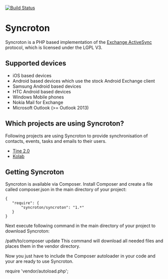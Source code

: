 [![Build Status](https://travis-ci.com/tine20/syncroton.svg?branch=master)](https://travis-ci.com/tine20/syncroton)

# Syncroton

Syncroton is a PHP based implementation of the [Exchange ActiveSync](http://en.wikipedia.org/wiki/Exchange_ActiveSync) protocol, which is licensed under the LGPL V3.

## Supported devices
* iOS based devices
* Android based devices which use the stock Android Exchange client
* Samsung Android based devices
* HTC Android based devices
* Windows Mobile phones
* Nokia Mail for Exchange
* Microsoft Outlook (>= Outlook 2013)

## Which projects are using Syncroton?
Following projects are using Syncroton to provide synchronisation of contacts, events, tasks and emails to their users.

* [Tine 2.0](http://www.tine20.org)
* [Kolab](http://www.kolab.org/)

## Getting Syncroton
Syncroton is available via Composer. Install Composer and create a file called composer.json in the main directory of your project:

    {
       "require": {
           "syncroton/syncroton": "1.*"
       }
    }

Next execute following command in the main directory of your project to download Syncroton:

/path/to/composer update
This command will download all needed files and places them in the vendor directory.

Now you just have to include the Composer autoloader in your code and your are ready to use Syncroton.

require 'vendor/autoload.php';
